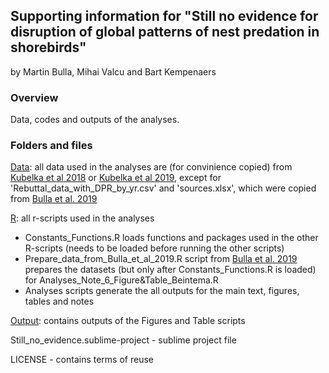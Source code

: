 ## Supporting information for "Still no evidence for disruption of global patterns of nest predation in shorebirds"

by Martin Bulla, Mihai Valcu and Bart Kempenaers

### **Overview**

Data, codes and outputs of the analyses.  

### **Folders and files**

[Data](Data/): all data used in the analyses are (for convinience copied) from [Kubelka et al 2018](https://doi.org/10.5061/dryad.45g90h4) or [Kubelka et al 2019](https://osf.io/46bt3/), except for 'Rebuttal_data_with_DPR_by_yr.csv' and 'sources.xlsx', which were copied from [Bulla et al. 2019](https://osf.io/x8fs6/)

[R](R/): all r-scripts used in the analyses
- Constants_Functions.R loads functions and packages used in the other R-scripts (needs to be loaded before running the other scripts)
- Prepare_data_from_Bulla_et_al_2019.R script from [Bulla et al. 2019](https://osf.io/x8fs6/) prepares the datasets (but only after Constants_Functions.R is loaded) for Analyses_Note_6_Figure&Table_Beintema.R
- Analyses scripts generate the all outputs for the main text, figures, tables and notes

[Output](Output/): contains outputs of the Figures and Table scripts

Still_no_evidence.sublime-project - sublime project file

LICENSE - contains terms of reuse
